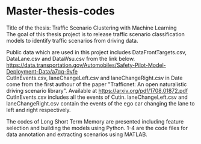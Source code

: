 # Master-thesis-codes
Title of the thesis: Traffic Scenario Clustering with Machine Learning <br>
The goal of this thesis project is to release traffic scenario classification models to identify traffic scenarios from driving data. 

Public data which are used in this project includes DataFrontTargets.csv, DataLane.csv and DataWsu.csv from the link below. 
https://data.transportation.gov/Automobiles/Safety-Pilot-Model-Deployment-Data/a7qq-9vfe <br>
CutInEvents.csv, laneChangeLeft.csv and laneChangeRight.csv in Date come from the first authour of the paper "Trafficnet: An open naturalistic driving scenario library". Available at https://arxiv.org/pdf/1708.01872.pdf CutInEvents.csv includes all the events of Cutin. laneChangeLeft.csv and laneChangeRight.csv contain the events of the ego car changing the lane to left and right respectively. 

The codes of Long Short Term Memory are presented including feature selection and building the models using Python. 1-4 are the code files for data annotation and extracting scenarios using MATLAB. 
